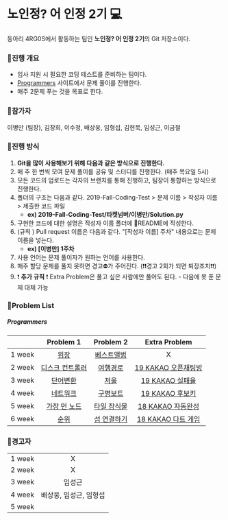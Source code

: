 # 노인정? 어 인정 2기 :computer:

동아리 4RG0S에서 활동하는 팀인 **노인정? 어 인정 2기**의 Git 저장소이다.

### :page_facing_up:진행 개요

- 입사 지원 시 필요한 코딩 테스트를 준비하는 팀이다.
- [Programmers](<https://programmers.co.kr/>) 사이트에서 문제 풀이를 진행한다.
- 매주 2문제 푸는 것을 목표로 한다.

### :baby:참가자

이병만 (팀장), 김창희, 이수정, 배상웅, 임형섭, 김현묵, 임성근, 이금철

### :pushpin:진행 방식

1. **Git을 많이 사용해보기 위해 다음과 같은 방식으로 진행한다.**
2. 매 주 한 번씩 모여 문제 풀이를 공유 및 스터디를 진행한다. (매주 목요일 5시)
3. 모든 코드의 업로드는 각자의 브랜치를 통해 진행하고, 팀장이 통합하는 방식으로 진행한다. 
4. 폴더의 구조는 다음과 같다. 2019-Fall-Coding-Test > 문제 이름 > 작성자 이름 > 제출한 코드 파일 
   - **ex) 2019-Fall-Coding-Test/타켓넘버/이병만/Solution.py**
5. 구현한 코드에 대한 설명은 작성자 이름 폴더에 :notebook_with_decorative_cover:README에 작성한다.
6. (규칙 ) Pull request 이름은 다음과 같다. "[작성자 이름] 주차" 내용으로는 문제 이름을 넣는다.
   - **ex) [이병만] 1주차**
7. 사용 언어는 문제 풀이자가 원하는 언어를 사용한다.
8. 매주 할당 문제를 풀지 못하면 경고:no_entry:가 주어진다. (:heavy_exclamation_mark::heavy_exclamation_mark:경고 2회가 되면 퇴장조치:heavy_exclamation_mark::heavy_exclamation_mark:)
9. :heavy_exclamation_mark: **추가 규칙** :heavy_exclamation_mark: Extra Problem은 풀고 싶은 사람에만 풀어도 된다. - 다음에 못 푼 문제 대체 가능

### :blue_book:Problem List

##### Programmers

|        |                          Problem 1                           |                          Problem 2                           |                        Extra Problem                         |
| :----: | :----------------------------------------------------------: | :----------------------------------------------------------: | :----------------------------------------------------------: |
| 1 week | [위장](https://programmers.co.kr/learn/courses/30/lessons/42578) | [베스트앨범](<https://programmers.co.kr/learn/courses/30/lessons/42579>) |                              X                               |
| 2 week | [디스크 컨트롤러](<https://programmers.co.kr/learn/courses/30/lessons/42627>) | [여행경로](<https://programmers.co.kr/learn/courses/30/lessons/43164>) | [19 KAKAO 오픈채팅방](<https://programmers.co.kr/learn/courses/30/lessons/42888>) |
| 3 week | [단어변환](<https://programmers.co.kr/learn/courses/30/lessons/43163>) | [저울](<https://programmers.co.kr/learn/courses/30/lessons/42886>) | [19 KAKAO 실패율](<https://programmers.co.kr/learn/courses/30/lessons/42889>) |
| 4 week | [네트워크](<https://programmers.co.kr/learn/courses/30/lessons/43162>) | [구명보트](<https://programmers.co.kr/learn/courses/30/lessons/42885>) | [19 KAKAO 후보키](<https://programmers.co.kr/learn/courses/30/lessons/42890>) |
| 5 week | [가장 먼 노드](<https://programmers.co.kr/learn/courses/30/lessons/49189>) | [타일 장식물](<https://programmers.co.kr/learn/courses/30/lessons/43104>) | [18 KAKAO 자동완성](<https://programmers.co.kr/learn/courses/30/lessons/17685>) |
| 6 week | [순위](<https://programmers.co.kr/learn/courses/30/lessons/49191>) | [섬 연결하기](<https://programmers.co.kr/learn/courses/30/lessons/42861>) | [18 KAKAO 다트 게임](<https://programmers.co.kr/learn/courses/30/lessons/17682>) |

### :name_badge:경고자

|        |                        |
| :----: | :--------------------: |
| 1 week |           X            |
| 2 week |           X            |
| 3 week |         임성근         |
| 4 week | 배상웅, 임성근, 임형섭 |
| 5 week |                        |

